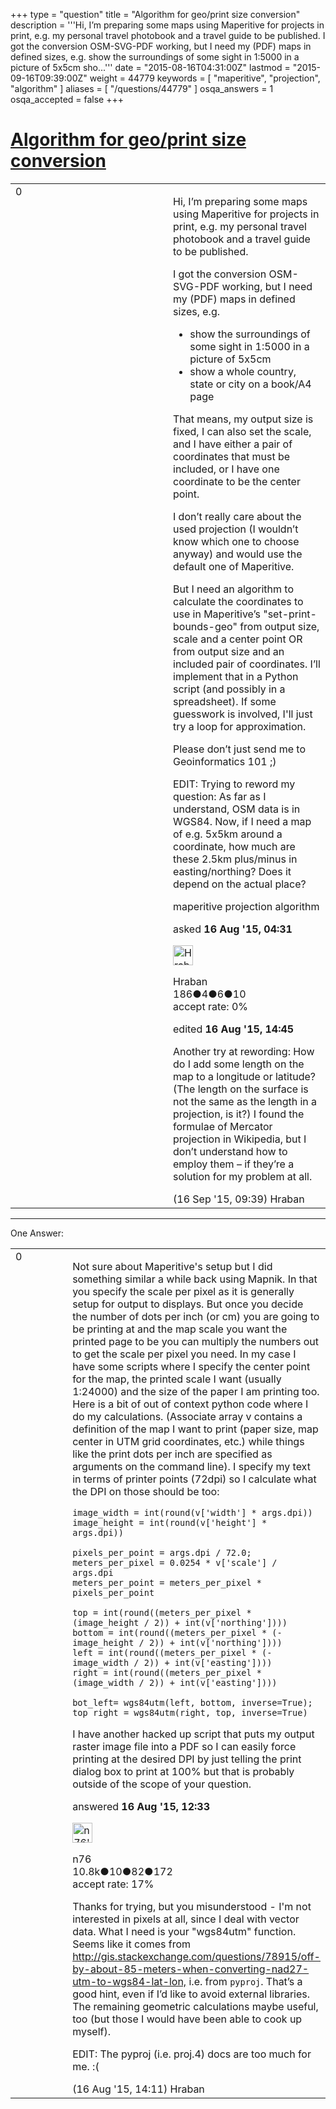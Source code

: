 +++
type = "question"
title = "Algorithm for geo/print size conversion"
description = '''Hi, I’m preparing some maps using Maperitive for projects in print, e.g. my personal travel photobook and a travel guide to be published. I got the conversion OSM-SVG-PDF working, but I need my (PDF) maps in defined sizes, e.g.  show the surroundings of some sight in 1:5000 in a picture of 5x5cm sho...'''
date = "2015-08-16T04:31:00Z"
lastmod = "2015-09-16T09:39:00Z"
weight = 44779
keywords = [ "maperitive", "projection", "algorithm" ]
aliases = [ "/questions/44779" ]
osqa_answers = 1
osqa_accepted = false
+++

<div class="headNormal">

# [Algorithm for geo/print size conversion](/questions/44779/algorithm-for-geoprint-size-conversion)

</div>

<div id="main-body">

<div id="askform">

<table id="question-table" style="width:100%;">
<colgroup>
<col style="width: 50%" />
<col style="width: 50%" />
</colgroup>
<tbody>
<tr>
<td style="width: 30px; vertical-align: top"><div class="vote-buttons">
<span id="post-44779-upvote" class="ajax-command post-vote up" rel="nofollow" title="I like this post (click again to cancel)"> </span>
<div id="post-44779-score" class="post-score" title="current number of votes">
0
</div>
<span id="post-44779-downvote" class="ajax-command post-vote down" rel="nofollow" title="I dont like this post (click again to cancel)"> </span> <span id="favorite-mark" class="ajax-command favorite-mark" rel="nofollow" title="mark/unmark this question as favorite (click again to cancel)"> </span>
<div id="favorite-count" class="favorite-count">
&#10;</div>
</div></td>
<td><div id="item-right">
<div class="question-body">
<p>Hi, I’m preparing some maps using Maperitive for projects in print, e.g. my personal travel photobook and a travel guide to be published.</p>
<p>I got the conversion OSM-SVG-PDF working, but I need my (PDF) maps in defined sizes, e.g.</p>
<ul>
<li>show the surroundings of some sight in 1:5000 in a picture of 5x5cm</li>
<li>show a whole country, state or city on a book/A4 page</li>
</ul>
<p>That means, my output size is fixed, I can also set the scale, and I have either a pair of coordinates that must be included, or I have one coordinate to be the center point.</p>
<p>I don’t really care about the used projection (I wouldn’t know which one to choose anyway) and would use the default one of Maperitive.</p>
<p>But I need an algorithm to calculate the coordinates to use in Maperitive’s "set-print-bounds-geo" from output size, scale and a center point OR from output size and an included pair of coordinates. I’ll implement that in a Python script (and possibly in a spreadsheet). If some guesswork is involved, I'll just try a loop for approximation.</p>
<p>Please don’t just send me to Geoinformatics 101 ;)</p>
<p>EDIT: Trying to reword my question: As far as I understand, OSM data is in WGS84. Now, if I need a map of e.g. 5x5km around a coordinate, how much are these 2.5km plus/minus in easting/northing? Does it depend on the actual place?</p>
</div>
<div id="question-tags" class="tags-container tags">
<span class="post-tag tag-link-maperitive" rel="tag" title="see questions tagged &#39;maperitive&#39;">maperitive</span> <span class="post-tag tag-link-projection" rel="tag" title="see questions tagged &#39;projection&#39;">projection</span> <span class="post-tag tag-link-algorithm" rel="tag" title="see questions tagged &#39;algorithm&#39;">algorithm</span>
</div>
<div id="question-controls" class="post-controls">
&#10;</div>
<div class="post-update-info-container">
<div class="post-update-info post-update-info-user">
<p>asked <strong>16 Aug '15, 04:31</strong></p>
<img src="https://secure.gravatar.com/avatar/5a39f1335b6eff433673ed987859fb24?s=32&amp;d=identicon&amp;r=g" class="gravatar" width="32" height="32" alt="Hraban&#39;s gravatar image" />
<p><span>Hraban</span><br />
<span class="score" title="186 reputation points">186</span><span title="4 badges"><span class="badge1">●</span><span class="badgecount">4</span></span><span title="6 badges"><span class="silver">●</span><span class="badgecount">6</span></span><span title="10 badges"><span class="bronze">●</span><span class="badgecount">10</span></span><br />
<span class="accept_rate" title="Rate of the user&#39;s accepted answers">accept rate:</span> <span title="Hraban has no accepted answers">0%</span></p>
</div>
<div class="post-update-info post-update-info-edited">
<p><span> edited <strong>16 Aug '15, 14:45</strong> </span></p>
</div>
</div>
<div id="comments-container-44779" class="comments-container">
<span id="45270"></span>
<div id="comment-45270" class="comment">
<div id="post-45270-score" class="comment-score">
&#10;</div>
<div class="comment-text">
<p>Another try at rewording: How do I add some length on the map to a longitude or latitude? (The length on the surface is not the same as the length in a projection, is it?) I found the formulae of Mercator projection in Wikipedia, but I don’t understand how to employ them – if they’re a solution for my problem at all.</p>
</div>
<div id="comment-45270-info" class="comment-info">
<span class="comment-age">(16 Sep '15, 09:39)</span> <span class="comment-user userinfo">Hraban</span>
</div>
</div>
</div>
<div id="comment-tools-44779" class="comment-tools">
&#10;</div>
<div class="clear">
&#10;</div>
<div id="comment-44779-form-container" class="comment-form-container">
&#10;</div>
<div class="clear">
&#10;</div>
</div></td>
</tr>
</tbody>
</table>

------------------------------------------------------------------------

<div class="tabBar">

<span id="sort-top"></span>

<div class="headQuestions">

One Answer:

</div>

</div>

<span id="44784"></span>

<div id="answer-container-44784" class="answer">

<table style="width:100%;">
<colgroup>
<col style="width: 50%" />
<col style="width: 50%" />
</colgroup>
<tbody>
<tr>
<td style="width: 30px; vertical-align: top"><div class="vote-buttons">
<span id="post-44784-upvote" class="ajax-command post-vote up" rel="nofollow" title="I like this post (click again to cancel)"> </span>
<div id="post-44784-score" class="post-score" title="current number of votes">
0
</div>
<span id="post-44784-downvote" class="ajax-command post-vote down" rel="nofollow" title="I dont like this post (click again to cancel)"> </span>
</div></td>
<td><div class="item-right">
<div class="answer-body">
<p>Not sure about Maperitive's setup but I did something similar a while back using Mapnik. In that you specify the scale per pixel as it is generally setup for output to displays. But once you decide the number of dots per inch (or cm) you are going to be printing at and the map scale you want the printed page to be you can multiply the numbers out to get the scale per pixel you need. In my case I have some scripts where I specify the center point for the map, the printed scale I want (usually 1:24000) and the size of the paper I am printing too. Here is a bit of out of context python code where I do my calculations. (Associate array v contains a definition of the map I want to print (paper size, map center in UTM grid coordinates, etc.) while things like the print dots per inch are specified as arguments on the command line). I specify my text in terms of printer points (72dpi) so I calculate what the DPI on those should be too:</p>
<pre><code>image_width = int(round(v[&#39;width&#39;] * args.dpi))
image_height = int(round(v[&#39;height&#39;] * args.dpi))
&#10;pixels_per_point = args.dpi / 72.0;
meters_per_pixel = 0.0254 * v[&#39;scale&#39;] / args.dpi
meters_per_point = meters_per_pixel * pixels_per_point
&#10;top = int(round((meters_per_pixel * (image_height / 2)) + int(v[&#39;northing&#39;])))
bottom = int(round((meters_per_pixel * (-image_height / 2)) + int(v[&#39;northing&#39;])))
left = int(round((meters_per_pixel * (-image_width / 2)) + int(v[&#39;easting&#39;])))
right = int(round((meters_per_pixel * (image_width / 2)) + int(v[&#39;easting&#39;])))
&#10;bot_left= wgs84utm(left, bottom, inverse=True);
top_right = wgs84utm(right, top, inverse=True)</code></pre>
<p>I have another hacked up script that puts my output raster image file into a PDF so I can easily force printing at the desired DPI by just telling the print dialog box to print at 100% but that is probably outside of the scope of your question.</p>
</div>
<div class="answer-controls post-controls">
&#10;</div>
<div class="post-update-info-container">
<div class="post-update-info post-update-info-user">
<p>answered <strong>16 Aug '15, 12:33</strong></p>
<img src="https://secure.gravatar.com/avatar/f60af53a4eba0c21f25c22674fb4a8cc?s=32&amp;d=identicon&amp;r=g" class="gravatar" width="32" height="32" alt="n76&#39;s gravatar image" />
<p><span>n76</span><br />
<span class="score" title="10839 reputation points"><span>10.8k</span></span><span title="10 badges"><span class="badge1">●</span><span class="badgecount">10</span></span><span title="82 badges"><span class="silver">●</span><span class="badgecount">82</span></span><span title="172 badges"><span class="bronze">●</span><span class="badgecount">172</span></span><br />
<span class="accept_rate" title="Rate of the user&#39;s accepted answers">accept rate:</span> <span title="n76 has 48 accepted answers">17%</span></p>
</div>
</div>
<div id="comments-container-44784" class="comments-container">
<span id="44787"></span>
<div id="comment-44787" class="comment">
<div id="post-44787-score" class="comment-score">
&#10;</div>
<div class="comment-text">
<p>Thanks for trying, but you misunderstood - I'm not interested in pixels at all, since I deal with vector data. What I need is your "wgs84utm" function. Seems like it comes from <a href="http://gis.stackexchange.com/questions/78915/off-by-about-85-meters-when-converting-nad27-utm-to-wgs84-lat-lon,">http://gis.stackexchange.com/questions/78915/off-by-about-85-meters-when-converting-nad27-utm-to-wgs84-lat-lon,</a> i.e. from <code>pyproj</code>. That’s a good hint, even if I’d like to avoid external libraries. The remaining geometric calculations maybe useful, too (but those I would have been able to cook up myself).</p>
<p>EDIT: The pyproj (i.e. proj.4) docs are too much for me. :(</p>
</div>
<div id="comment-44787-info" class="comment-info">
<span class="comment-age">(16 Aug '15, 14:11)</span> <span class="comment-user userinfo">Hraban</span>
</div>
</div>
</div>
<div id="comment-tools-44784" class="comment-tools">
&#10;</div>
<div class="clear">
&#10;</div>
<div id="comment-44784-form-container" class="comment-form-container">
&#10;</div>
<div class="clear">
&#10;</div>
</div></td>
</tr>
</tbody>
</table>

</div>

<div class="paginator-container-left">

</div>

</div>

</div>

